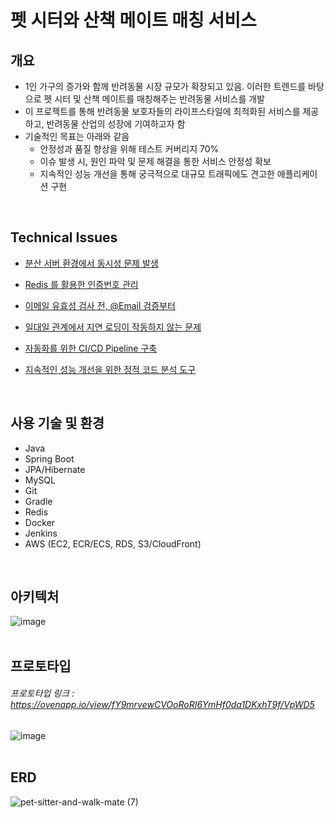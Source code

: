 # 펫 시터와 산책 메이트 매칭 서비스

## 개요
- 1인 가구의 증가와 함께 반려동물 시장 규모가 확장되고 있음. 이러한 트렌드를 바탕으로 펫 시터 및 산책 메이트를 매칭해주는 반려동물 서비스를 개발
- 이 프로젝트를 통해 반려동물 보호자들의 라이프스타일에 최적화된 서비스를 제공하고, 반려동물 산업의 성장에 기여하고자 함
- 기술적인 목표는 아래와 같음
  - 안정성과 품질 향상을 위해 테스트 커버리지 70% 
  - 이슈 발생 시, 원인 파악 및 문제 해결을 통한 서비스 안정성 확보
  - 지속적인 성능 개선을 통해 궁극적으로 대규모 트래픽에도 견고한 애플리케이션 구현
<br>

## Technical Issues
- [분산 서버 환경에서 동시성 문제 발생](https://github.com/iamjunhyeok/pet-sitter-and-walk-mate/wiki/%EB%B6%84%EC%82%B0-%EC%84%9C%EB%B2%84-%ED%99%98%EA%B2%BD%EC%97%90%EC%84%9C-%EB%8F%99%EC%8B%9C%EC%84%B1-%EB%AC%B8%EC%A0%9C-%EB%B0%9C%EC%83%9D)

- [Redis 를 활용한 인증번호 관리](https://github.com/iamjunhyeok/pet-sitter-and-walk-mate/wiki/%08Redis-%EB%A5%BC-%ED%99%9C%EC%9A%A9%ED%95%9C-%EC%9D%B8%EC%A6%9D%EB%B2%88%ED%98%B8-%EA%B4%80%EB%A6%AC)

- [이메일 유효성 검사 전, @Email 검증부터](https://github.com/iamjunhyeok/pet-sitter-and-walk-mate/wiki/%EC%9D%B4%EB%A9%94%EC%9D%BC-%EC%9C%A0%ED%9A%A8%EC%84%B1-%EA%B2%80%EC%82%AC-%EC%A0%84,-@Email-%EA%B2%80%EC%A6%9D%EB%B6%80%ED%84%B0)

- [일대일 관계에서 지연 로딩이 작동하지 않는 문제](https://github.com/iamjunhyeok/pet-sitter-and-walk-mate/wiki/%EC%9D%BC%EB%8C%80%EC%9D%BC-%EA%B4%80%EA%B3%84%EC%97%90%EC%84%9C-%EC%A7%80%EC%97%B0-%EB%A1%9C%EB%94%A9%EC%9D%B4-%EC%9E%91%EB%8F%99%ED%95%98%EC%A7%80-%EC%95%8A%EB%8A%94-%EB%AC%B8%EC%A0%9C)

- [자동화를 위한 CI/CD Pipeline 구축](https://github.com/iamjunhyeok/pet-sitter-and-walk-mate/wiki/%EC%9E%90%EB%8F%99%ED%99%94%EB%A5%BC-%EC%9C%84%ED%95%9C-CI-CD-Pipeline-%EA%B5%AC%EC%B6%95)

- [지속적인 성능 개선을 위한 정적 코드 분석 도구](https://github.com/iamjunhyeok/pet-sitter-and-walk-mate/wiki/%EC%A7%80%EC%86%8D%EC%A0%81%EC%9D%B8-%EC%84%B1%EB%8A%A5-%EA%B0%9C%EC%84%A0%EC%9D%84-%EC%9C%84%ED%95%9C-%EC%A0%95%EC%A0%81-%EC%BD%94%EB%93%9C-%EB%B6%84%EC%84%9D-%EB%8F%84%EA%B5%AC)
<br>

## 사용 기술 및 환경
- Java
- Spring Boot
- JPA/Hibernate
- MySQL
- Git
- Gradle
- Redis
- Docker
- Jenkins
- AWS (EC2, ECR/ECS, RDS, S3/CloudFront)
<br>

## 아키텍처
![image](https://user-images.githubusercontent.com/93698160/227998673-4b7a8ec4-db8a-45ad-8c38-d45ba0f188d6.png)
<br>
<br>

## 프로토타입
###### 프로토타입 링크 : https://ovenapp.io/view/fY9mrvewCVOoRoRI6YmHf0da1DKxhT9f/VpWD5

![image](https://user-images.githubusercontent.com/93698160/227999016-646e755c-0683-421f-b517-cee13d264eec.png)
<br>
<br>

## ERD
![pet-sitter-and-walk-mate (7)](https://user-images.githubusercontent.com/93698160/229858339-f6400540-aa4b-436a-aa0e-53ca1a72c7d8.png)
